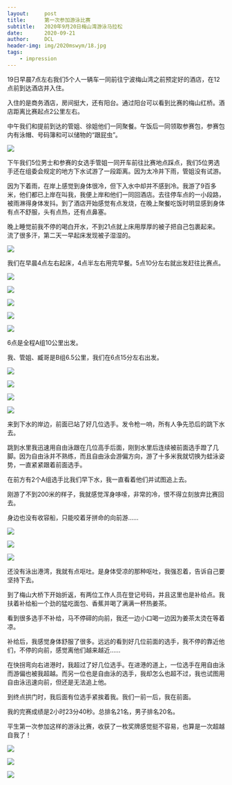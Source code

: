 ```yaml
---
layout:     post
title:      第一次参加游泳比赛
subtitle:   2020年9月20日梅山湾游泳马拉松
date:       2020-09-21
author:     DCL
header-img: img/2020mswym/18.jpg
tags:
    - impression
---
```

19日早晨7点左右我们5个人一辆车一同前往宁波梅山湾之前预定好的酒店，在12点前到达酒店并入住。

入住的是商务酒店，房间挺大，还有阳台。通过阳台可以看到比赛的梅山红桥。酒店距离比赛起点2公里左右。

中午我们和提前到达的管姐、徐姐他们一同聚餐。午饭后一同领取参赛包，参赛包内有泳帽、号码簿和可以储物的“跟屁虫”。

![](https://daichunlei.com/img/2020mswym/01.jpg)

下午我们5位男士和参赛的女选手管姐一同开车前往比赛地点踩点，我们5位男选手还在组委会规定的地方下水试游了一段距离。因为太冷并下雨，管姐没有试游。

因为下着雨，在岸上感觉到身体很冷，但下入水中却并不感到冷。我游了9百多米，他们都已上岸在叫我，我便上岸和他们一同回酒店。去往停车点的一小段路，被雨淋得身体发抖。到了酒店开始感觉有点发烧，在晚上聚餐吃饭时明显感到身体有点不舒服，头有点热，还有点鼻塞。

晚上睡觉前我不停的喝白开水，不到21点就上床用厚厚的被子把自己包裹起来。流了很多汗，第二天一早起床发现被子湿湿的。

![](https://daichunlei.com/img/2020mswym/02.jpg)

我们在早晨4点左右起床，4点半左右用完早餐。5点10分左右就出发赶往比赛点。

![](https://daichunlei.com/img/2020mswym/03.jpg)

![](https://daichunlei.com/img/2020mswym/08.jpg)


![](https://daichunlei.com/img/2020mswym/15.jpg)

![](https://daichunlei.com/img/2020mswym/16.jpg)

![](https://daichunlei.com/img/2020mswym/10.jpg)

6点是全程A组10公里出发。

我、管姐、臧哥是B组6.5公里，我们在6点15分左右出发。

![](https://daichunlei.com/img/2020mswym/12.jpg)

![](https://daichunlei.com/img/2020mswym/07.jpg)

![](https://daichunlei.com/img/2020mswym/17.jpg)

![](https://daichunlei.com/img/2020mswym/11.jpg)

来到下水的岸边，前面已站了好几位选手。发令枪一响，所有人争先恐后的跳下水去。

跳到水里我迅速用自由泳跟在几位高手后面，刚到水里后连续被前面选手蹬了几脚。因为自由泳并不熟练，而且自由泳会游偏方向，游了十多米我就切换为蛙泳姿势，一直紧紧跟着前面选手。

在前方有2个A组选手比我们早下水，我一直看着他们并试图追上去。

刚游了不到200米的样子，我就感觉浑身哆嗦，非常的冷，恨不得立刻放弃比赛回去。

身边也没有收容船，只能咬着牙拼命的向前游……

![](https://daichunlei.com/img/2020mswym/09.jpg)

![](https://daichunlei.com/img/2020mswym/13.jpg)

![](https://daichunlei.com/img/2020mswym/18.jpg)

还没有泳出港湾，我就有点呕吐。是身体受凉的那种呕吐，我强忍着，告诉自己要坚持下去。

到了梅山大桥下开始折返，有两位工作人员在登记号码，并且这里也是补给点。我扶着补给船一个劲的猛吃面包、香蕉并喝了满满一杯热姜茶。

看到很多选手不补给，马不停碲的向前，我还一边小口喝一边因为姜茶太烫在等着凉。

补给后，我感觉身体舒服了很多。远远的看到好几位前面的选手，我不停的靠近他们，不停的向前，感觉离他们越来越近……

在快拐弯向右进港时，我超过了好几位选手。在进港的道上，一位选手在用自由泳而游偏也被我超越。而另一位也是自由泳的选手，我却怎么也超不过，我也试图用自由泳迅速向前，但还是无法追上他。

到终点拱门时，我后面有位选手紧挨着我。我们一前一后，我在前面。

我的完赛成绩是2小时23分40秒。总排名21名，男子排名20名。

平生第一次参加这样的游泳比赛，收获了一枚奖牌感觉挺不容易，也算是一次超越自我了！

![](https://daichunlei.com/img/2020mswym/04.jpg)

![](https://daichunlei.com/img/2020mswym/06.jpg)

![](https://daichunlei.com/img/2020mswym/05.jpg)






